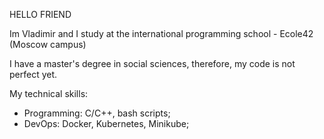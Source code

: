 HELLO FRIEND

Im Vladimir and I study at the international
programming school - Ecole42 (Moscow campus)

I have a master's degree in social sciences, therefore, my code is not perfect yet.

My technical skills:
- Programming: C/C++, bash scripts;
- DevOps: Docker, Kubernetes, Minikube;
